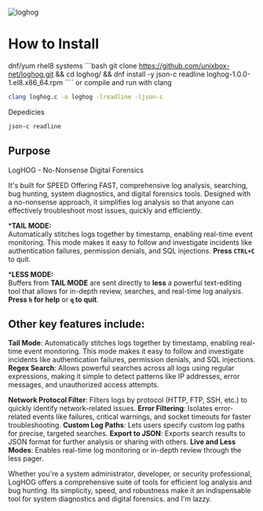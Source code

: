 ![loghog](https://github.com/unixbox-net/loghog/assets/104218206/351322c5-0962-427c-bb4c-2eb3ac3244c1)

# How to Install
  dnf/yum rhel8 systems
    ```bash
    git clone https://github.com/unixbox-net/loghog.git && cd loghog/ && dnf install -y json-c readline loghog-1.0.0-1.el8.x86_64.rpm
    ````
  or compile and run with clang
  ```bash
  clang loghog.c -o loghog -lreadline -ljson-c
  ```
  Depedicies
  ```bash
  json-c readline
  ```

## Purpose
LogHOG - No-Nonsense Digital Forensics

It's built for SPEED Offering FAST, comprehensive log analysis, searching, bug hunting, system diagnostics, and digital forensics tools. Designed with a no-nonsense approach, it simplifies log analysis so that anyone can effectively troubleshoot most issues, quickly and efficiently.

***TAIL MODE:**  
Automatically stitches logs together by timestamp, enabling real-time event monitoring. This mode makes it easy to follow and investigate incidents like authentication failures, permission denials, and SQL injections. **Press `CTRL+C`** to quit.

***LESS MODE:**  
Buffers from **TAIL MODE** are sent directly to **less** a powerful text-editing tool that allows for in-depth review, searches, and real-time log analysis.  
**Press `h` for help** or **`q` to quit**.

## Other key features include:

  **Tail Mode**: Automatically stitches logs together by timestamp, enabling real-time event monitoring. This mode makes it easy to follow and investigate incidents like authentication failures, permission denials, and SQL injections.
  **Regex Search**: Allows powerful searches across all logs using regular expressions, making it simple to detect patterns like IP addresses, error messages, and unauthorized access attempts.

**Network Protocol Filter**: Filters logs by protocol (HTTP, FTP, SSH, etc.) to quickly identify network-related issues.
**Error Filtering**: Isolates error-related events like failures, critical warnings, and socket timeouts for faster troubleshooting.
**Custom Log Paths**: Lets users specify custom log paths for precise, targeted searches.
**Export to JSON**: Exports search results to JSON format for further analysis or sharing with others.
**Live and Less Modes**: Enables real-time log monitoring or in-depth review through the less pager.

Whether you're a system administrator, developer, or security professional, LogHOG offers a comprehensive suite of tools for efficient log analysis and bug hunting. Its simplicity, speed, and robustness make it an indispensable tool for system diagnostics and digital forensics.  and I'm lazzy.
